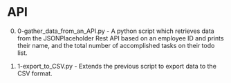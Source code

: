 # API

0. 0-gather_data_from_an_API.py - A python script which retrieves data from the JSONPlaceholder Rest API based on an employee ID and prints their name, and the total number of accomplished tasks on their todo list.

1. 1-export_to_CSV.py - Extends the previous script to export data to the CSV format.
